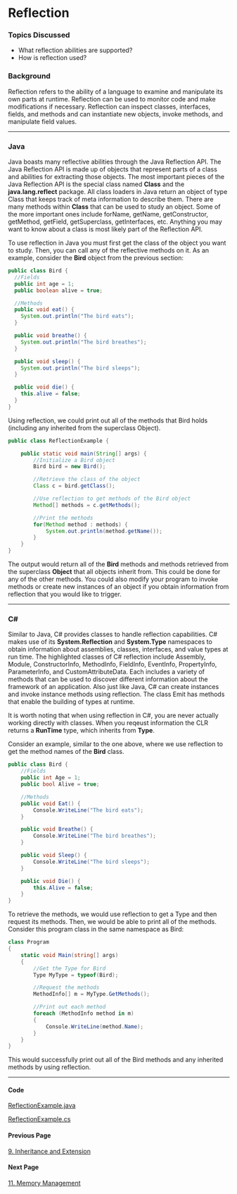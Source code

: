 # Reflection
### Topics Discussed
* What reflection abilities are supported?
* How is reflection used?

### Background

Reflection refers to the ability of a language to examine and manipulate its own parts at runtime. Reflection can be used to monitor code and make modifications if necessary. Reflection can inspect classes, interfaces, fields, and methods and can instantiate new objects, invoke methods, and manipulate field values.

---

### Java
Java boasts many reflective abilities through the Java Reflection API. The Java Reflection API is made up of objects that represent parts of a class and abilities for extracting those objects. The most important pieces of the Java Reflection API is the special class named **Class** and the **java.lang.reflect** package. All class loaders in Java return an object of type Class that keeps track of meta information to describe them. There are many methods within **Class** that can be used to study an object. Some of the more important ones include forName, getName, getConstructor, getMethod, getField, getSuperclass, getInterfaces, etc. Anything you may want to know about a class is most likely part of the Reflection API.

To use reflection in Java you must first get the class of the object you want to study. Then, you can call any of the reflective methods on it. As an example, consider the **Bird** object from the previous section:

```java
public class Bird {
  //Fields
  public int age = 1;
  public boolean alive = true;

  //Methods
  public void eat() {
    System.out.println("The bird eats");
  }

  public void breathe() {
    System.out.println("The bird breathes");
  }

  public void sleep() {
    System.out.println("The bird sleeps");
  }

  public void die() {
    this.alive = false;
  }
}
```

Using reflection, we could print out all of the methods that Bird holds (including any inherited from the superclass Object).

```java
public class ReflectionExample {

    public static void main(String[] args) {
        //Initialize a Bird object
        Bird bird = new Bird();

        //Retrieve the class of the object
        Class c = bird.getClass();

        //Use reflection to get methods of the Bird object
        Method[] methods = c.getMethods();

        //Print the methods
        for(Method method : methods) {
            System.out.println(method.getName());
        }
    }
}
```

The output would return all of the **Bird** methods and methods retrieved from the superclass **Object** that all objects inherit from. This could be done for any of the other methods. You could also modify your program to invoke methods or create new instances of an object if you obtain information from reflection that you would like to trigger.

---

### C#
Similar to Java, C# provides classes to handle reflection capabilities. C# makes use of its **System.Reflection** and **System.Type** namespaces to obtain information about assemblies, classes, interfaces, and value types at run time. The highlighted classes of C# reflection include Assembly, Module, ConstructorInfo, MethodInfo, FieldInfo, EventInfo, PropertyInfo, ParameterInfo, and CustomAttributeData. Each includes a variety of methods that can be used to discover different information about the framework of an application. Also just like Java, C# can create instances and invoke instance methods using reflection. The class Emit has methods that enable the building of types at runtime.

It is worth noting that when using reflection in C#, you are never actually working directly with classes. When you reqeust information the CLR returns a **RunTime** type, which inherits from **Type**.

Consider an example, similar to the one above, where we use reflection to get the method names of the **Bird** class.
```csharp
public class Bird {
    //Fields
    public int Age = 1;
    public bool Alive = true;

    //Methods
    public void Eat() {
        Console.WriteLine("The bird eats");
    }

    public void Breathe() {
        Console.WriteLine("The bird breathes");
    }

    public void Sleep() {
        Console.WriteLine("The bird sleeps");
    }

    public void Die() {
        this.Alive = false;
    }
}
```

To retrieve the methods, we would use reflection to get a Type and then request its methods. Then, we would be able to print all of the methods. Consider this program class in the same namespace as Bird:

```csharp
class Program
{
    static void Main(string[] args)
    {
        //Get the Type for Bird
        Type MyType = typeof(Bird);

        //Request the methods
        MethodInfo[] m = MyType.GetMethods();

        //Print out each method
        foreach (MethodInfo method in m)
        {
            Console.WriteLine(method.Name);
        }
    }
}
```

This would successfully print out all of the Bird methods and any inherited methods by using reflection.

---
#### Code
[ReflectionExample.java](ReflectionExample.java)

[ReflectionExample.cs](ReflectionExample.cs)

#### Previous Page
[9. Inheritance and Extension](9InheritanceAndExtension.md)

#### Next Page
[11. Memory Management](11MemoryManagement.md)
